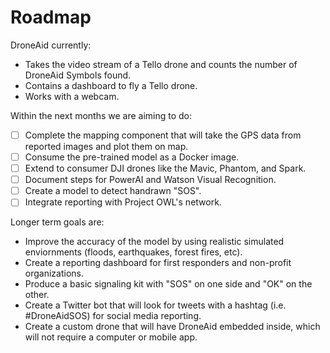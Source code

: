 # Roadmap

DroneAid currently:

* Takes the video stream of a Tello drone and counts the number of DroneAid Symbols found.
* Contains a dashboard to fly a Tello drone.
* Works with a webcam.

Within the next months we are aiming to do:

- [ ] Complete the mapping component that will take the GPS data from reported images and plot them on map.
- [ ] Consume the pre-trained model as a Docker image.
- [ ] Extend to consumer DJI drones like the Mavic, Phantom, and Spark.
- [ ] Document steps for PowerAI and Watson Visual Recognition.
- [ ] Create a model to detect handrawn "SOS".
- [ ] Integrate reporting with Project OWL's network.

Longer term goals are:

* Improve the accuracy of the model by using realistic simulated enviornments (floods, earthquakes, forest fires, etc).
* Create a reporting dashboard for first responders and non-profit organizations.
* Produce a basic signaling kit with "SOS" on one side and "OK" on the other.
* Create a Twitter bot that will look for tweets with a hashtag (i.e. #DroneAidSOS) for social media reporting.
* Create a custom drone that will have DroneAid embedded inside, which will not require a computer or mobile app.
